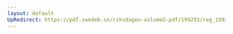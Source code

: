 ```yaml
---
layout: default
UpRedirect: https://pdf.swedeb.se/riksdagen-volumeG-pdf/199293/reg_199293/reg_199293_0584.pdf
---
```

